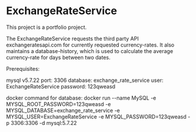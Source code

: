 # ExchangeRateService
This project is a portfolio project.

The ExchangeRateService requests the third party API exchangeratesapi.com
for currently requested currency-rates.
It also maintains a database-history, which is used to calculate the average currency-rate for days between two dates.

Prerequisites:

mysql v5.7.22
port: 3306
database: exchange_rate_service
user: ExchangeRateService
password: 123qweasd

docker command for database: 
docker run --name MySQL -e MYSQL_ROOT_PASSWORD=123qweasd -e MYSQL_DATABASE=exchange_rate_service -e MYSQL_USER=ExchangeRateService -e MYSQL_PASSWORD=123qweasd -p 3306:3306 -d mysql:5.7.22
